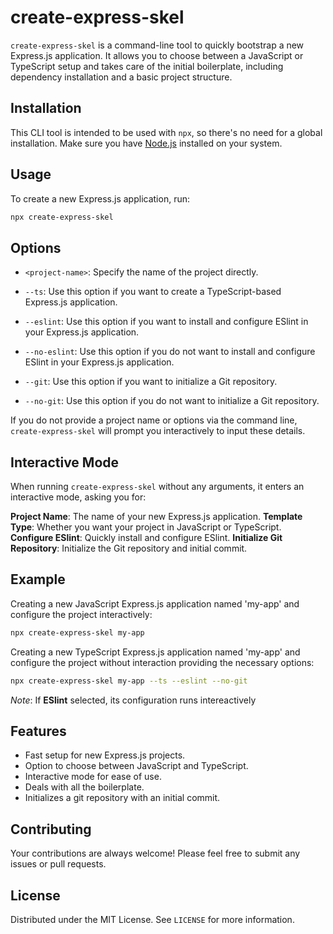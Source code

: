 # create-express-skel

`create-express-skel` is a command-line tool to quickly bootstrap a new Express.js application. It allows you to choose between a JavaScript or TypeScript setup and takes care of the initial boilerplate, including dependency installation and a basic project structure.

## Installation

This CLI tool is intended to be used with `npx`, so there's no need for a global installation. Make sure you have [Node.js](https://nodejs.org/) installed on your system.

## Usage

To create a new Express.js application, run:

```bash
npx create-express-skel
```

## Options

- `<project-name>`: Specify the name of the project directly.

- `--ts`: Use this option if you want to create a TypeScript-based Express.js application.

- `--eslint`: Use this option if you want to install and configure ESlint in your Express.js application.

- `--no-eslint`: Use this option if you do not want to install and configure ESlint in your Express.js application.

- `--git`: Use this option if you want to initialize a Git repository.

- `--no-git`: Use this option if you do not want to initialize a Git repository.

If you do not provide a project name or options via the command line, `create-express-skel` will prompt you interactively to input these details.

## Interactive Mode

When running `create-express-skel` without any arguments, it enters an interactive mode, asking you for:

**Project Name**: The name of your new Express.js application.
**Template Type**: Whether you want your project in JavaScript or TypeScript.
**Configure ESlint**: Quickly install and configure ESlint.
**Initialize Git Repository**: Initialize the Git repository and initial commit.

## Example

Creating a new JavaScript Express.js application named 'my-app' and configure the project interactively:

```bash
npx create-express-skel my-app
```

Creating a new TypeScript Express.js application named 'my-app' and configure the project without interaction providing the necessary options:

```bash
npx create-express-skel my-app --ts --eslint --no-git
```

_Note_: If **ESlint** selected, its configuration runs intereactively

## Features

- Fast setup for new Express.js projects.
- Option to choose between JavaScript and TypeScript.
- Interactive mode for ease of use.
- Deals with all the boilerplate.
- Initializes a git repository with an initial commit.

## Contributing

Your contributions are always welcome! Please feel free to submit any issues or pull requests.

## License

Distributed under the MIT License. See `LICENSE` for more information.
